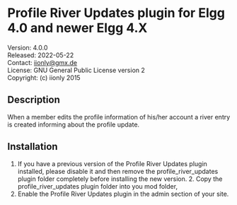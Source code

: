 Profile River Updates plugin for Elgg 4.0 and newer Elgg 4.X
============================================================

Version: 4.0.0  
Released: 2022-05-22  
Contact: iionly@gmx.de  
License: GNU General Public License version 2  
Copyright: (c) iionly 2015


Description
-----------

When a member edits the profile information of his/her account a river entry is created informing about the profile update.


Installation
------------

1. If you have a previous version of the Profile River Updates plugin installed, please disable it and then remove the profile_river_updates plugin folder completely before installing the new version. 2. Copy the profile_river_updates plugin folder into you mod folder,
3. Enable the Profile River Updates plugin in the admin section of your site.
